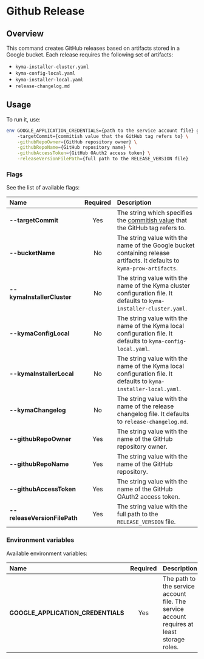 # Github Release

## Overview

This command creates GitHub releases based on artifacts stored in a Google bucket. Each release requires the following set of artifacts:
- `kyma-installer-cluster.yaml`
- `kyma-config-local.yaml`
- `kyma-installer-local.yaml`
- `release-changelog.md`

## Usage

To run it, use:
```bash
env GOOGLE_APPLICATION_CREDENTIALS={path to the service account file} go run main.go \ 
    -targetCommit={commitish value that the GitHub tag refers to} \
    -githubRepoOwner={GitHub repository owner} \
    -githubRepoName={GitHub repository name} \
    -githubAccessToken={GitHub OAuth2 access token} \
    -releaseVersionFilePath={full path to the RELEASE_VERSION file} 
```

### Flags

See the list of available flags:

| Name                           | Required | Description                                                                                          |
| :----------------------------- | :------: | :--------------------------------------------------------------------------------------------------- |
| **--targetCommit**             |   Yes    | The string which specifies the [commitish value](https://developer.github.com/v3/repos/releases/#create-a-release) that the GitHub tag refers to.
| **--bucketName**               |    No    | The string value with the name of the Google bucket containing release artifacts. It defaults to `kyma-prow-artifacts`.
| **--kymaInstallerCluster**     |    No    | The string value with the name of the Kyma cluster configuration file. It defaults to `kyma-installer-cluster.yaml`.
| **--kymaConfigLocal**          |    No    | The string value with the name of the Kyma local configuration file. It defaults to `kyma-config-local.yaml`.
| **--kymaInstallerLocal**       |    No    | The string value with the name of the Kyma local configuration file. It defaults to `kyma-installer-local.yaml`.
| **--kymaChangelog**            |    No    | The string value with the name of the release changelog file. It defaults to `release-changelog.md`.
| **--githubRepoOwner**          |   Yes    | The string value with the name of the GitHub repository owner.
| **--githubRepoName**           |   Yes    | The string value with the name of the GitHub repository.
| **--githubAccessToken**        |   Yes    | The string value with the name of the GitHub OAuth2 access token.
| **--releaseVersionFilePath**   |   Yes    | The string value with the full path to the `RELEASE_VERSION` file.

### Environment variables

Available environment variables:

| Name                                  | Required | Description                                                                                          |
| :------------------------------------ | :------: | :--------------------------------------------------------------------------------------------------- |
| **GOOGLE_APPLICATION_CREDENTIALS**    |    Yes   | The path to the service account file. The service account requires at least storage roles. |
